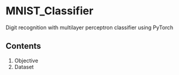 # MNIST_Classifier
Digit recognition with multilayer perceptron classifier using PyTorch 

## Contents
1. Objective
2. Dataset
